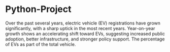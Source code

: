 # Python-Project
Over the past several years, electric vehicle (EV) registrations have grown significantly, with a sharp uptick in the most recent years. Year-on-year growth shows an accelerating shift toward EVs, suggesting increased public adoption, better infrastructure, and stronger policy support. The percentage of EVs as part of the total vehicle.
